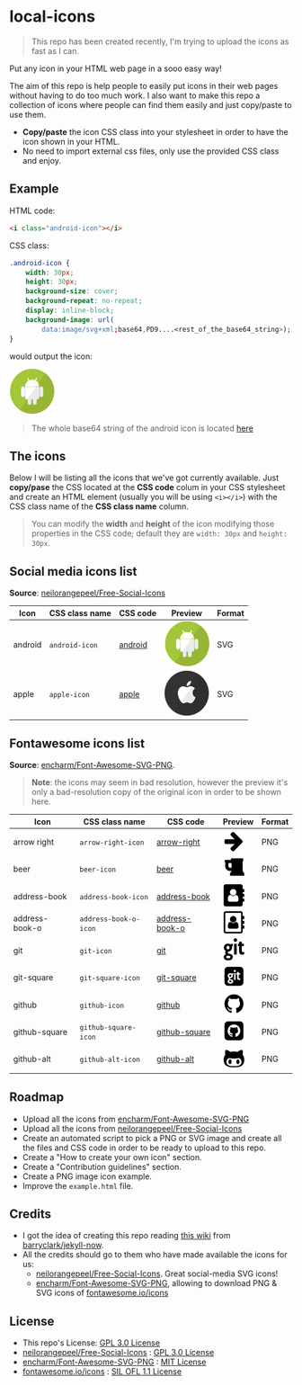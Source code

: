 # local-icons

> This repo has been created recently, I'm trying to upload the icons as fast as I can.

Put any icon in your HTML web page in a sooo easy way!

The aim of this repo is help people to easily put icons in their web pages without having to do too much work. I also want to make this repo a collection of icons where people can find them easily and just copy/paste to use them.

- **Copy/paste** the icon CSS class into your stylesheet in order to have the icon shown in your HTML.
- No need to import external css files, only use the provided CSS class and enjoy.

## Example

HTML code:

```html
<i class="android-icon"></i>
```

CSS class:
```css
.android-icon {
	width: 30px;
	height: 30px;
	background-size: cover;
	background-repeat: no-repeat;
	display: inline-block;
	background-image: url(
		data:image/svg+xml;base64,PD9....<rest_of_the_base64_string>);
}
```

would output the icon:

![Android icon](https://raw.githubusercontent.com/Dellos7/local-icons/master/android/android-40.svg?sanitize=true)

> The whole base64 string of the android icon is located [here](https://raw.githubusercontent.com/Dellos7/local-icons/master/android/android.base64)

## The icons

Below I will be listing all the icons that we've got currently available. Just **copy/pase** the CSS located at the **CSS code** colum in your CSS stylesheet and create an HTML element (usually you will be using `<i></i>`) with the CSS class name of the **CSS class name** column.

> You can modify the **width** and **height** of the icon modifying those properties in the CSS code; default they are `width: 30px` and `height: 30px`.

## Social media icons list

**Source**: [neilorangepeel/Free-Social-Icons](https://github.com/neilorangepeel/Free-Social-Icons)

| Icon    | CSS class name | CSS code | Preview  |Format     |
|---------|----------------|----------|----------|-----------|
| android | `android-icon`      |    [android](https://github.com/Dellos7/local-icons/blob/master/android/android.css)      | ![Android icon](https://raw.githubusercontent.com/Dellos7/local-icons/master/android/android-40.svg?sanitize=true) | SVG |
| apple | `apple-icon`      |    [apple](https://github.com/Dellos7/local-icons/blob/master/apple/apple.css)      | ![Apple icon](https://raw.githubusercontent.com/Dellos7/local-icons/master/apple/apple-40.svg?sanitize=true) | SVG |

## Fontawesome icons list

**Source**: [encharm/Font-Awesome-SVG-PNG](https://github.com/encharm/Font-Awesome-SVG-PNG).

> **Note**: the icons may seem in bad resolution, however the preview it's only a bad-resolution copy of the original icon in order to be shown here.

| Icon    | CSS class name | CSS code | Preview  | Format    |
|---------|----------------|----------|----------|-----------|
| arrow right | `arrow-right-icon`      |    [arrow-right](https://github.com/Dellos7/local-icons/blob/master/arrow-right/arrow-right.css)      | ![Arrow right icon](https://raw.githubusercontent.com/Dellos7/local-icons/master/arrow-right/arrow-right-40.png?sanitize=true) | PNG |
| beer | `beer-icon` | [beer](https://github.com/Dellos7/local-icons/blob/master/beer/beer.css) | ![beer icon](https://github.com/Dellos7/local-icons/blob/master/beer/beer-40.png?sanitize=true) | PNG |
| address-book | `address-book-icon` | [address-book](https://github.com/Dellos7/local-icons/blob/master/address-book/address-book.css) | ![address-book icon](https://github.com/Dellos7/local-icons/blob/master/address-book/address-book-40.png?sanitize=true) | PNG |
 address-book-o | `address-book-o-icon` | [address-book-o](https://github.com/Dellos7/local-icons/blob/master/address-book-o/address-book-o.css) | ![address-book-o icon](https://github.com/Dellos7/local-icons/blob/master/address-book-o/address-book-o-40.png?sanitize=true) | PNG 
git | `git-icon` | [git](https://github.com/Dellos7/local-icons/blob/master/git/git.css) | ![git icon](https://github.com/Dellos7/local-icons/blob/master/git/git-40.png?sanitize=true) | PNG |
 git-square | `git-square-icon` | [git-square](https://github.com/Dellos7/local-icons/blob/master/git-square/git-square.css) | ![git-square icon](https://github.com/Dellos7/local-icons/blob/master/git-square/git-square-40.png?sanitize=true) | PNG |
| github | `github-icon` | [github](https://github.com/Dellos7/local-icons/blob/master/github/github.css) | ![github icon](https://github.com/Dellos7/local-icons/blob/master/github/github-40.png?sanitize=true) | PNG |
github-square | `github-square-icon` | [github-square](https://github.com/Dellos7/local-icons/blob/master/github-square/github-square.css) | ![github-square icon](https://github.com/Dellos7/local-icons/blob/master/github-square/github-square-40.png?sanitize=true) | PNG |
 github-alt | `github-alt-icon` | [github-alt](https://github.com/Dellos7/local-icons/blob/master/github-alt/github-alt.css) | ![github-alt icon](https://github.com/Dellos7/local-icons/blob/master/github-alt/github-alt-40.png?sanitize=true) | PNG |

## Roadmap

- Upload all the icons from [encharm/Font-Awesome-SVG-PNG](https://github.com/encharm/Font-Awesome-SVG-PNG)
- Upload all the icons from [neilorangepeel/Free-Social-Icons](https://github.com/neilorangepeel/Free-Social-Icons)
- Create an automated script to pick a PNG or SVG image and create all the files and CSS code in order to be ready to upload to this repo.
- Create a "How to create your own icon" section.
- Create a "Contribution guidelines" section.
- Create a PNG image icon example.
- Improve the `example.html` file.

## Credits

- I got the idea of creating this repo reading [this wiki](https://github.com/barryclark/jekyll-now/wiki/Adding-Icons) from [barryclark/jekyll-now](https://github.com/barryclark/jekyll-now).
- All the credits should go to them who have made available the icons for us:
    - [neilorangepeel/Free-Social-Icons](https://github.com/neilorangepeel/Free-Social-Icons). Great social-media SVG icons!
    - [encharm/Font-Awesome-SVG-PNG](https://github.com/encharm/Font-Awesome-SVG-PNG), allowing to download PNG & SVG icons of [fontawesome.io/icons](http://fontawesome.io/icons/)

## License

- This repo's License: [GPL 3.0 License](https://choosealicense.com/licenses/gpl-3.0/)
- [neilorangepeel/Free-Social-Icons](https://github.com/neilorangepeel/Free-Social-Icons) : [GPL 3.0 License](https://choosealicense.com/licenses/gpl-3.0/)
- [encharm/Font-Awesome-SVG-PNG](https://github.com/encharm/Font-Awesome-SVG-PNG) : [MIT License](https://choosealicense.com/licenses/mit/)
- [fontawesome.io/icons](http://fontawesome.io/icons/) : [SIL OFL 1.1 License](http://scripts.sil.org/OFL)